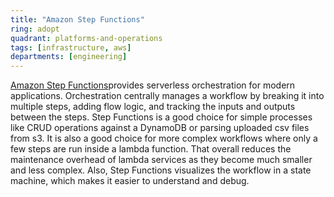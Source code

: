 ```yaml
---
title: "Amazon Step Functions"
ring: adopt
quadrant: platforms-and-operations
tags: [infrastructure, aws]
departments: [engineering]
---
```

[Amazon Step Functions](https://aws.amazon.com/step-functions/)provides serverless orchestration for modern applications. 
Orchestration centrally manages a workflow by breaking it into multiple steps, adding flow logic, and tracking the inputs and outputs between the steps. 
Step Functions is a good choice for simple processes like CRUD operations against a DynamoDB or parsing uploaded csv files from s3.
It is also a good choice for more complex workflows where only a few steps are run inside a lambda function. That 
overall reduces the maintenance overhead of lambda services as they become much smaller and less complex. Also,
Step Functions visualizes the workflow in a state machine, which makes it easier to understand and debug.

